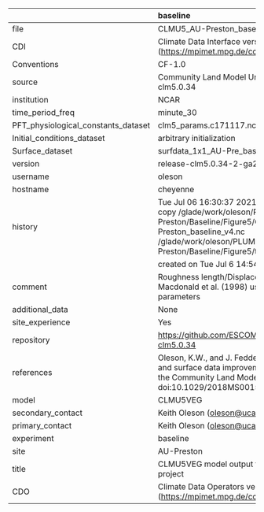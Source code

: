 |                                     | baseline                                                                                                                                                                                                                     |
|:------------------------------------|:-----------------------------------------------------------------------------------------------------------------------------------------------------------------------------------------------------------------------------|
| file                                | CLMU5_AU-Preston_baseline_v4.nc                                                                                                                                                                                              |
| CDI                                 | Climate Data Interface version 1.9.9 (https://mpimet.mpg.de/cdi)                                                                                                                                                             |
| Conventions                         | CF-1.0                                                                                                                                                                                                                       |
| source                              | Community Land Model Urban version 5 - release-clm5.0.34                                                                                                                                                                     |
| institution                         | NCAR                                                                                                                                                                                                                         |
| time_period_freq                    | minute_30                                                                                                                                                                                                                    |
| PFT_physiological_constants_dataset | clm5_params.c171117.nc                                                                                                                                                                                                       |
| Initial_conditions_dataset          | arbitrary initialization                                                                                                                                                                                                     |
| Surface_dataset                     | surfdata_1x1_AU-Pre_baseline_simyr2000_c210622.nc                                                                                                                                                                            |
| version                             | release-clm5.0.34-2-ga2989b04                                                                                                                                                                                                |
| username                            | oleson                                                                                                                                                                                                                       |
| hostname                            | cheyenne                                                                                                                                                                                                                     |
| history                             | Tue Jul 06 16:30:37 2021: cdo -f nc4 -z zip -b F32 copy /glade/work/oleson/PLUMBER/PLUMBER/AU-Preston/Baseline/Figure5/CLMU5_AU-Preston_baseline_v4.nc /glade/work/oleson/PLUMBER/PLUMBER/AU-Preston/Baseline/Figure5/tmp.nc |
|                                     | created on Tue Jul  6 14:54:27 MDT 2021                                                                                                                                                                                      |
| comment                             | Roughness length/Displacement height derived from Macdonald et al. (1998) using provided baseline input parameters                                                                                                           |
| additional_data                     | None                                                                                                                                                                                                                         |
| site_experience                     | Yes                                                                                                                                                                                                                          |
| repository                          | https://github.com/ESCOMP/CTSM/releases/tag/release-clm5.0.34                                                                                                                                                                |
| references                          | Oleson, K.W., and J. Feddema, 2019: Parameterization and surface data improvements and new capabilities for the Community Land Model Urban (CLMU), JAMES, 11, doi:10.1029/2018MS001586.                                      |
| model                               | CLMU5VEG                                                                                                                                                                                                                     |
| secondary_contact                   | Keith Oleson (oleson@ucar.edu)                                                                                                                                                                                               |
| primary_contact                     | Keith Oleson (oleson@ucar.edu)                                                                                                                                                                                               |
| experiment                          | baseline                                                                                                                                                                                                                     |
| site                                | AU-Preston                                                                                                                                                                                                                   |
| title                               | CLMU5VEG model output for the Urban-PLUMBER project                                                                                                                                                                          |
| CDO                                 | Climate Data Operators version 1.9.9 (https://mpimet.mpg.de/cdo)                                                                                                                                                             |
